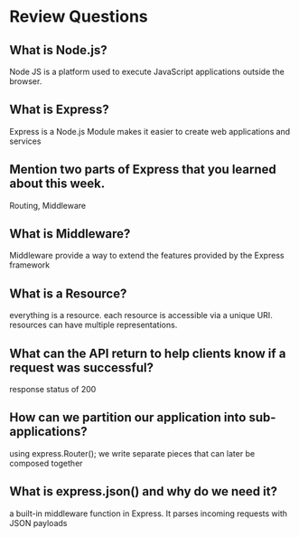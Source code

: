 # Review Questions

## What is Node.js?

Node JS is a platform used to execute JavaScript applications outside the browser.

## What is Express?

Express is a Node.js Module
makes it easier to create web applications and services

## Mention two parts of Express that you learned about this week.
Routing, Middleware

## What is Middleware?
 Middleware provide a way to extend the features provided by the Express framework

## What is a Resource?

everything is a resource.
each resource is accessible via a unique URI.
resources can have multiple representations.


## What can the API return to help clients know if a request was successful?
response status of 200

## How can we partition our application into sub-applications?

using express.Router(); we write separate pieces that can later be composed together

## What is express.json() and why do we need it?
a built-in middleware function in Express. It parses incoming requests with JSON payloads
